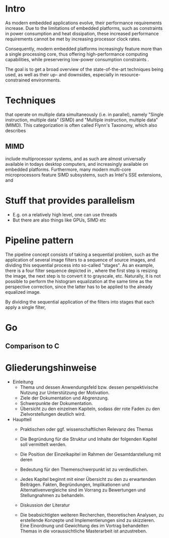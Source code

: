 # Intro

As modern embedded applications evolve, their performance requirements increase. Due to the limitations of embedded platforms, such as constraints in power consumption and heat dissipation, these increased performance requirements cannot be met by increasing processor clock rates.

Consequently, modern embedded platforms increasingly feature more than a single processing core, thus offering high-performance computing capabilities, while preservering low-power consumption constraints <!--\citep{Wang2013}-->.

The goal is to get a broad overview of the state-of-the-art techniques being used, as well as their up- and downsides, especially in resource-constrained environments.


# Techniques

that operate on multiple data simultaneously (i.e. in parallel), namely "Single instruction, multiple data" (SIMD) and "Multiple instruction, multiple data" (MIMD). This categorization is often called Flynn's Taxonomy, which also describes


## MIMD

include multiprocessor systems, and as such are almost universally available in todays desktop computers, and increasingly available on embedded platforms. Furthermore, many modern multi-core microprocessors feature SIMD subsystems, such as Intel's SSE extensions, and

# Stuff that provides parallelism

* E.g. on a relatively high level, one can use threads
* But there are also things like GPUs, SIMD etc


# Pipeline pattern

The pipeline concept consists of taking a sequential problem, such as the application of several image filters to a sequence of source images, and dividing this sequential process into so-called "stages". As an example, there is a four filter sequence depicted in <!--\autoref{fig:image-pipeline}-->, where the first step is resizing the image, the next step is to convert it to grayscale, etc. Naturally, it is not possible to perform the histogram equalization at the same time as the perspective correction, since the latter has to be applied to the already equalized image.

By dividing the sequential application of the filters into stages that each apply a single filter,


# Go
## Comparison to C

<!--\todoin{Syntactical/Semantical differences as well as performance comparisons, if possible. Context switch time, garbage collection impact, plain performance (e.g. loops) compared to C, all that stuff.}-->

# Gliederungshinweise


* Einleitung
    * Thema und dessen Anwendungsfeld bzw. dessen perspektivische Nutzung zur Unterstützung der Motivation.
    * Ziele der Dokumentation und Abgrenzung.
    * Schwerpunkte der Dokumentation.
    * Übersicht zu den einzelnen Kapiteln, sodass der rote Faden zu den Zielvorstellungen deutlich wird.
* Hauptteil
    * Praktischen oder ggf. wissenschaftlichen Relevanz des Themas
    * Die Begründung für die Struktur und Inhalte der folgenden Kapitel soll vermittelt
    werden.
    * Die Position der Einzelkapitel im Rahmen der Gesamtdarstellung mit deren
    * Bedeutung für den Themenschwerpunkt ist zu verdeutlichen.

    * Jedes Kapitel beginnt mit einer Übersicht zu den zu erwartenden Beiträgen. Fakten, Begründungen, Implikationen und Alternativenvergleiche sind im Vorrang zu Bewertungen und Stellungnahmen zu behandeln.
    * Diskussion der Literatur
    * Die beabsichtigten weiteren Recherchen, theoretischen Analysen, zu erstellende Konzepte und Implementierungen sind zu skizzieren. Eine Einordnung und Gewichtung des im Vortrag behandelten Themas in die voraussichtliche Masterarbeit ist anzustreben.
